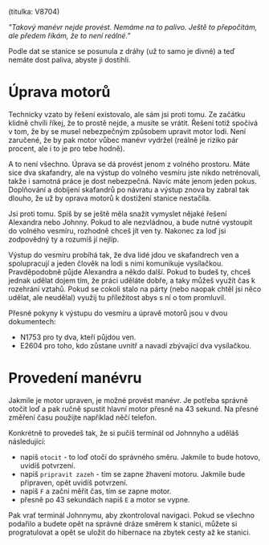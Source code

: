 (titulka: V8704)

_"Takový manévr nejde provést. Nemáme na to palivo. Ještě to přepočítám, ale předem říkám, že to není reálné."_

Podle dat se stanice se posunula z dráhy (už to samo je divné) a teď nemáte dost paliva, abyste ji dostihli.

# Úprava motorů

Technicky vzato by řešení existovalo, ale sám jsi proti tomu. Ze začátku klidně chvíli říkej, že to prostě nejde, a musíte se vrátit. Řešení totiž spočívá v tom, že by se musel nebezpečným způsobem upravit motor lodi. Není zaručené, že by pak motor vůbec manévr vydržel (reálně je riziko pár procent, ale i to je pro tebe hodně).

A to není všechno. Úprava se dá provést jenom z volného prostoru. Máte sice dva skafandry, ale na výstup do volného vesmíru jste nikdo netrénovali, takže i samotná práce je dost nebezpečná. Navíc máte jenom jeden pokus. Doplňování a dobíjení skafandrů po návratu a výstup znova by zabral tak dlouho, že už by oprava motorů k dostižení stanice nestačila.

Jsi proti tomu. Spíš by se ještě měla snažit vymyslet nějaké řešení Alexandra nebo Johnny. Pokud to ale nezvládnou, a bude nutné vystoupit do volného vesmíru, rozhodně chceš jít ven ty. Nakonec za loď jsi zodpovědný ty a rozumíš jí nejlíp.

Výstup do vesmíru probíhá tak, že dva lidé jdou ve skafandrech ven a spolupracují a jeden člověk na lodi s nimi komunikuje vysílačkou. Pravděpodobně půjde Alexandra a někdo další. Pokud to budeš ty, chceš jednak udělat dojem tím, že práci uděláte dobře, a taky můžeš využít čas k rozehrání vztahů. Pokud se cokoli stalo na párty (nebo naopak chtěl jsi něco udělat, ale neudělal) využij tu příležitost abys s ní o tom promluvil.

Přesné pokyny k výstupu do vesmíru a úpravě motorů jsou v dvou dokumentech:

- N1753 pro ty dva, kteří půjdou ven.
- E2604 pro toho, kdo zůstane uvnitř a navadí zbývající dva vysílačkou.

# Provedení manévru

Jakmile je motor upraven, je možné provést manévr. Je potřeba správně otočit loď a pak ručně spustit hlavní motor přesně na 43 sekund. Na přesné změření času použijte například něčí telefon.

Konkrétně to provedeš tak, že si pučíš termínál od Johnnyho a uděláš následující:

- napiš `otocit` - to loď otočí do správného směru. Jakmile to bude hotovo, uvidíš potvrzení.
- napiš `pripravit zazeh` - tím se zapne žhavení motoru. Jakmile bude připraven, opět uvidíš potvrzení.
- napiš `F` a začni měřit čas, tím se zapne motor.
- přesně po 43 sekundách napiš `E` a motor se vypne.

Pak vrať terminál Johnnymu, aby zkontroloval navigaci. Pokud se všechno podařilo a budete opět na správné dráze směrem k stanici, můžete si progratulovat a opět se uložit do hibernace na zbytek cesty až ke stanici.
